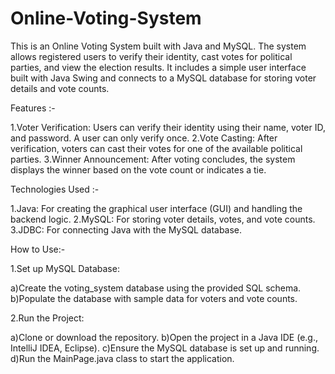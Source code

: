 # Online-Voting-System

This is an Online Voting System built with Java and MySQL. The system allows registered users to verify their identity, cast votes for political parties, and view the election results. It includes a simple user interface built with Java Swing and connects to a MySQL database for storing voter details and vote counts.

Features :-

1.Voter Verification: Users can verify their identity using their name, voter ID, and password. A user can only verify once.
2.Vote Casting: After verification, voters can cast their votes for one of the available political parties.
3.Winner Announcement: After voting concludes, the system displays the winner based on the vote count or indicates a tie.

Technologies Used :-

1.Java: For creating the graphical user interface (GUI) and handling the backend logic.
2.MySQL: For storing voter details, votes, and vote counts.
3.JDBC: For connecting Java with the MySQL database.

How to Use:-

1.Set up MySQL Database:

a)Create the voting_system database using the provided SQL schema.
b)Populate the database with sample data for voters and vote counts.

2.Run the Project:

a)Clone or download the repository.
b)Open the project in a Java IDE (e.g., IntelliJ IDEA, Eclipse).
c)Ensure the MySQL database is set up and running.
d)Run the MainPage.java class to start the application.
